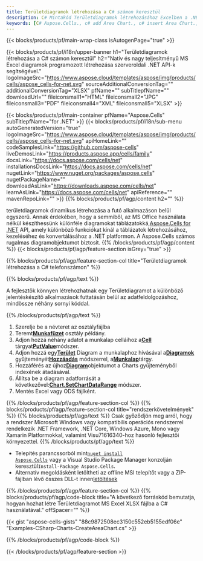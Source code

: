 ```yaml
---
title: Területdiagramok létrehozása a C# számon keresztül
description: C# Mintakód Területdiagramok létrehozásához Excelben a .NET Library használatával. Használja ezt a kódot területdiagram létrehozásához az MS Excelhez VB.NET, Asp.NET vagy bármely .NET alapú alkalmazáson belül.
keywords: [C# Aspose.Cells., c# add Area Chart., c# insert Area Chart., c# create Area Chart]
---
```

{{< blocks/products/pf/main-wrap-class isAutogenPage="true" >}}

{{< blocks/products/pf/i18n/upper-banner h1="Területdiagramok létrehozása a C# számon keresztül" h2="Natív és nagy teljesítményű MS Excel diagramok programozott létrehozása szerveroldali .NET API-k segítségével." logoImageSrc="https://www.aspose.cloud/templates/aspose/img/products/cells/aspose_cells-for-net.svg" sourceAdditionalConversionTag="" additionalConversionTag="XLSX" pfName="" subTitlepfName="" downloadUrl="" fileiconsmall1="HTML" fileiconsmall2="JPG" fileiconsmall3="PDF" fileiconsmall4="XML" fileiconsmall5="XLSX" >}}

{{< blocks/products/pf/main-container pfName="Aspose.Cells" subTitlepfName="for .NET" >}}
{{< blocks/products/pf/i18n/sub-menu autoGeneratedVersion="true" logoImageSrc="https://www.aspose.cloud/templates/aspose/img/products/cells/aspose_cells-for-net.svg" apiHomeLink="" codeSamplesLink="https://github.com/aspose-cells" liveDemosLink="https://products.aspose.app/cells/family" docsLink="https://docs.aspose.com/cells/net" installationsDocsLink="https://docs.aspose.com/cells/net" nugetLink="https://www.nuget.org/packages/aspose.cells" nugetPackageName="" downloadAsLink="https://downloads.aspose.com/cells/net" learnAsLink="https://docs.aspose.com/cells/net" apiReference="" mavenRepoLink="" >}}
{{% blocks/products/pf/agp/content h2="" %}}

területdiagramok dinamikus létrehozása a futó alkalmazáson belül egyszerű. Annak érdekében, hogy a semmiből, az MS Office használata nélkül készíthessünk különféle diagramokat táblázatokká,[Aspose.Cells for .NET](https://products.aspose.com/cells/net) API, amely különböző funkciókat kínál a táblázatok létrehozásához, kezeléséhez és konvertálásához a .NET platformon. A Aspose.Cells számos rugalmas diagramobjektumot biztosít.
{{% /blocks/products/pf/agp/content %}}
{{< blocks/products/pf/agp/feature-section isGrey="true" >}}

{{% blocks/products/pf/agp/feature-section-col title="Területdiagramok létrehozása a C# telefonszámon" %}}

{{% blocks/products/pf/agp/text %}}

A fejlesztők könnyen létrehozhatnak egy Területdiagramot a különböző jelentéskészítő alkalmazások futtatásán belül az adatfeldolgozáshoz, mindössze néhány sornyi kóddal.

{{% /blocks/products/pf/agp/text %}}

1. Szerelje be a névteret az osztályfájlba
1.  Teremt[**Munkafüzet**](https://reference.aspose.com/cells/net/aspose.cells/workbook) osztály példány.
1.  Adjon hozzá néhány adatot a munkalap celláihoz a[**Cell**](https://reference.aspose.com/cells/net/aspose.cells/cell) tárgyat[**PutValue**](https://reference.aspose.com/cells/net/aspose.cells/cell/methods/putvalue/index)módszer.
1.  Adjon hozzá egy[**Terület**](https://reference.aspose.com/cells/net/aspose.cells.charts/charttype) Diagram a munkalaphoz hívásával a[**Diagramok**](https://reference.aspose.com/cells/net/aspose.cells.charts/chartcollection) gyűjteményét[**Hozzáadás**](https://reference.aspose.com/cells/net/aspose.cells.charts/chartcollection/methods/add) módszerrel, a[**Munkalap**](https://reference.aspose.com/cells/net/aspose.cells/worksheet)tárgy.
1.  Hozzáférés az újhoz[**Diagram**](https://reference.aspose.com/cells/net/aspose.cells.charts/chart)objektumot a Charts gyűjteményből indexének átadásával.
1.  Állítsa be a diagram adatforrását a következővel:[**Chart.SetChartDataRange**](https://https://reference.aspose.com/cells/net/aspose.cells.charts/chart/methods/setchartdatarange) módszer.
1. Mentés Excel vagy ODS fájlként.

{{% /blocks/products/pf/agp/feature-section-col %}}
{{% blocks/products/pf/agp/feature-section-col title="rendszerkövetelmények" %}}
{{% blocks/products/pf/agp/text %}}
Csak győződjön meg arról, hogy a rendszer Microsoft Windows vagy kompatibilis operációs rendszerrel rendelkezik .NET Framework, .NET Core, Windows Azure, Mono vagy Xamarin Platformokkal, valamint Visu71616340-hoz hasonló fejlesztői környezettel.
{{% /blocks/products/pf/agp/text %}}
-  Telepítés parancssorból mint<code><a href="https://downloads.aspose.com/cells/net">nuget install Aspose.Cells</a></code> vagy a Visual Studio Package Manager konzolján keresztül<code>Install-Package Aspose.Cells</code>.
-  Alternatív megoldásként letöltheti az offline MSI telepítőt vagy a ZIP-fájlban lévő összes DLL-t innen<a href="https://downloads.aspose.com/cells/net">letöltések</a>

{{% /blocks/products/pf/agp/feature-section-col %}}
{{% blocks/products/pf/agp/code-block title="A következő forráskód bemutatja, hogyan hozhat létre Területdiagramot MS Excel XLSX fájlba a C# használatával." offSpacer="" %}}

{{< gist "aspose-cells-gists" "88c9872508ec3150c552eb5155edf06e" "Examples-CSharp-Charts-CreateAreaChart.cs" >}}

{{% /blocks/products/pf/agp/code-block %}}

{{< /blocks/products/pf/agp/feature-section >}}

<!-- aboutfile Starts -->
